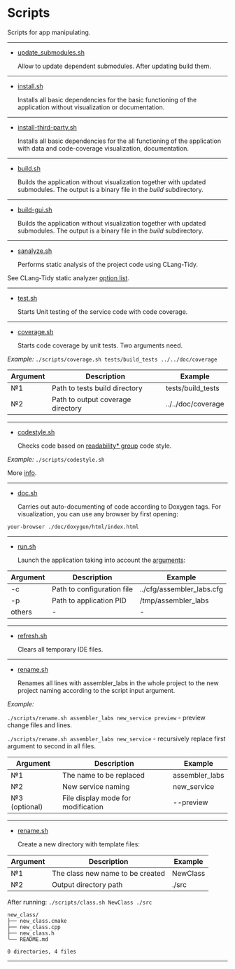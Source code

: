 # Scripts

Scripts for app manipulating.

---

- [update_submodules.sh](update_submodules.sh)

    Allow to update dependent submodules. After updating build them.

---

- [install.sh](install.sh)

    Installs all basic dependencies for the basic functioning of the application without visualization or documentation.

---

- [install-third-party.sh](install-third-party.sh)

    Installs all basic dependencies for the all functioning of the application with data and code-coverage visualization, documentation.

---

- [build.sh](build.sh)

    Builds the application without visualization together with updated submodules. The output is a binary file in the *build* subdirectory.

---

- [build-gui.sh](build-gui.sh)

    Builds the application without visualization together with updated submodules. The output is a binary file in the *build* subdirectory.

---

- [sanalyze.sh](sanalyze.sh)

    Performs static analysis of the project code using CLang-Tidy.

See CLang-Tidy static analyzer [option list](https://clang.llvm.org/extra/clang-tidy/checks/list.html).

---

- [test.sh](test.sh)

    Starts Unit testing of the service code with code coverage.

---

- [coverage.sh](coverage.sh)

    Starts code coverage by unit tests. Two arguments need.

*Example:* ```./scripts/coverage.sh tests/build_tests ../../doc/coverage```

| Argument| Description                       | Example            |
|---------|-----------------------------------|--------------------|
| №1      | Path to tests build directory     | tests/build_tests  |
| №2      | Path to output coverage directory | ../../doc/coverage |

---

- [codestyle.sh](codestyle.sh)

    Checks code based on [readability* group](https://clang.llvm.org/extra/clang-tidy/checks/list.html) code style.

*Example:* ```./scripts/codestyle.sh```

More [info](http://bb.niias/projects/TOOL/repos/cpp_codestyle/browse).

---

- [doc.sh](doc.sh)

    Carries out auto-documenting of code according to Doxygen tags. For visualization, you can use any browser by first opening: <br/>

```your-browser ./doc/doxygen/html/index.html```

---

- [run.sh](run.sh)

    Launch the application taking into account the [arguments](http://bb.niias/projects/TOOL/repos/niias_srv_supply/browse):<br/>

| Argument| Description                | Example                      |
|---------|----------------------------|------------------------------|
| -c      | Path to configuration file | ../cfg/assembler_labs.cfg |
| -p      | Path to application PID    | /tmp/assembler_labs       |
| others  | -                          | -                            |

---

- [refresh.sh](refresh.sh)

    Clears all temporary IDE files.

---

- [rename.sh](rename.sh)

    Renames all lines with assembler_labs in the whole project to the new project naming according to the script input argument.

*Example:* <br>

```./scripts/rename.sh assembler_labs new_service preview``` - preview change files and lines.

```./scripts/rename.sh assembler_labs new_service``` - recursively replace first argument to second in all files.

| Argument      | Description                        | Example            |
|---------------|------------------------------------|--------------------|
| №1            | The name to be replaced            | assembler_labs  |
| №2            | New service naming                 | new_service        |
| №3 (optional) | File display mode for modification | --preview          |

---

- [rename.sh](class.sh)

    Create a new directory with template files:

| Argument      | Description                        | Example  |
|---------------|------------------------------------|----------|
| №1            | The class new name to be created   | NewClass |
| №2            | Output directory path              | ./src    |

After running: ```./scripts/class.sh NewClass ./src```

```
new_class/
├── new_class.cmake
├── new_class.cpp
├── new_class.h
└── README.md

0 directories, 4 files

```

---